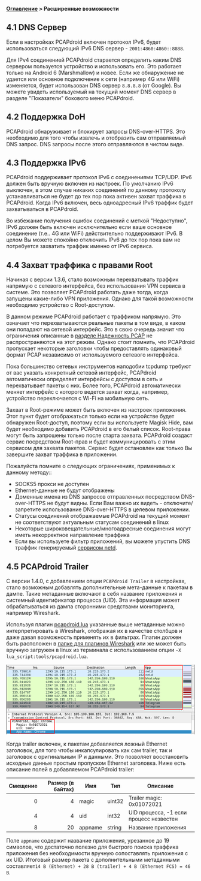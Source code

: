 **[Оглавление](index)	>	Расширенные возможности**

## 4.1 DNS Сервер

Если в настройках  PCAPdroid включен протокол IPv6, будет использоваться следующий IPv6 DNS сервер -  `2001:4860:4860::8888`.

Для IPv4 соединенией PCAPdroid старается определить каким DNS сервером пользуется устройство и использовать его. Это работает только на Android 6 (Marshmallow) и новее.
Если же обнаружение не удается или основное подключение к сети (например 4G или WiFi) изменяется, будет использован DNS сервер `8.8.8.8` (от Google). Вы можете увидеть используемый на текущий момент DNS сервер в разделе "Показатели" бокового меню PCAPdroid.

## 4.2 Поддержка DoH

PCAPdroid обнаруживает и блокирует запросы DNS-over-HTTPS. Это необходимо для того чтобы извлечь и отобразить сам отправляемый DNS запрос. DNS запросы после этого отправляются в чистом виде.

## 4.3 Поддержка IPv6

PCAPdroid поддерживает протокол IPv6 с соединениями TCP/UDP. IPv6 должен быть вручную включен из настроек.
По умолчанию IPv6 выключен, в этом случае никаких соединений по данному протоколу устанавливаться не будет до тех пор пока активен захват траффика в PCAPdroid.
Когда IPv6 включен, весь одноадресный IPv6 траффик будет захватываться в PCAPdroid.

Во избежание получения ошибок соединений с меткой "Недоступно", IPv6 должен быть включен исключительно если ваше основное соединение (т.е.. 4G или WiFi) действительно поддерживают IPv6.
В целом Вы можете спокойно отключить IPv6 до тех пор пока вам не потребуется захватить траффик именно от IPv6 сервиса.

## 4.4 Захват траффика с правами Root

Начиная с версии 1.3.6, стало возможным перехватывать траффик напрямую с сетевого интерфейса, без использования VPN сервиса в системе. Это позволяет PCAPdroid работать даже тогда, когда запущены какие-либо VPN приложения. Однако для такой возможности необходимо устройство с Root-доступом.

В данном режиме PCAPdroid работает с траффиком напрямую. Это означает что перехватываются реальные пакеты в том виде, в каком они попадают на сетевой интерфейс. Это в свою очередь значит что ограничения описанные в [разделе Надежность PCAP](quick_start#14-надежность-pcap) не распространяются на этот режим. Однако стоит помнить, что PCAPdroid пропускает некоторые заголовки чтобы предоставлять одинаковый формат PCAP независимо от используемого сетевого интерфейса.

Пока большинство сетевых инструментов наподобии tcpdump требуют от вас указать конкретный сетевой интерфейс, PCAPdroid автоматически определяет интерфейсы с доступом в сеть и перехватывает пакеты с них. Более того, PCAPdroid автоматически меняет интерфейс с которого ведется захват когда, например, устройство переключается с Wi-Fi на мобильную сеть.

Захват в Root-режиме может быть включен из настроек приложения. Этот пункт будет отображаться только если на устройстве будет обнаружен Root-доступ, поэтому если вы используете Magisk Hide, вам будет необходимо добавить PCAPdroid в его белый список. Root-права могут быть запрошены только после старта захвата. PCAPdroid создаст сервис посредством Root-прав и будет коммуницировать с этим сервисом для захвата пакетов. Сервис будет остановлен как только Вы завершите захват траффика в приложении.

Пожалуйста помните о следующих ограничениях, применимых к данному методу::

- SOCKS5 прокси не доступен
- Ethernet-данные не будут отображены
- Доменные имена из DNS запросов отправленных посредством DNS-over-HTTPS не будут видны. Если Вам важно их видеть - отключите/запретите использование DNS-over-HTTPS в целевом приложении.
- Статусы соединений отображаемые PCAPdroid на текущий момент не соответствуют актуальным статусам соединений в linux
- Некоторые широковещательные/многоадресные соединения могут иметь некорректное направление траффика
- Если вы используете фильтр приложений, вы можете упустить DNS траффик генерируемый [сервисом netd](https://github.com/emanuele-f/PCAPdroid#what-is-the-netd-app).

## 4.5 PCAPdroid Trailer

С версии 1.4.0, с добавлением опции `PCAPdroid Trailer` в настройках, стало возможным добавлять дополнительные мета-данные к пакетам в дампе. Такие метаданные включают в себя название приложения и системный идентификатор процесса (UID). Эта информация может обрабатываться из дампа сторонними средствами мониторинга, например Wireshark.

Используя плагин [pcapdroid.lua](https://github.com/emanuele-f/PCAPdroid/blob/master/tools/pcapdroid.lua) указанные выше метаданные можно интерпретировать в Wireshark, отображая их в качестве столбцов и даже давая возможность применять их в фильтрах. Плагин должен быть расположен в [папке для плагинов Wireshark](https://www.wireshark.org/docs/wsug_html_chunked/ChPluginFolders.html) или же может быть вручную загружен в linux из терминала с использованием опции `-X lua_script:tools/pcapdroid.lua`.

<p align="center">
<img src="../images/trailer_wireshark.png" width="600" />
</p>

Когда trailer включен, к пакетам добавляется ложный Ethernet заголовок, для того чтобы инкапсулировать как сам trailer, так и заголовок с оригинальным IP и данными. Это позволяет восстановить исходные данные простым пропуском Ethernet заголовка. Ниже есть описание полей в добавляемом PCAPdroid trailer:

| Смещение | Размер (в байтах) | Имя     | Тип    | Описание                                |
|---------:|------------------:|---------|--------|-----------------------------------------|
|        0 |                 4 | magic   | uint32 | Trailer magic: 0x01072021               |
|        4 |                 4 | uid     | int32  | UID процесса, -1 если процесс незвестен |
|        8 |                20 | appname | string | Название приложения                     |

Поле `appname` содержит название приложения, урезанное до 19 символов, что достаточно полезно для быстрого поиска траффика приложения без необходимости вручную сопоставлять приложения с их UID. Итоговый размер пакета с дополнительными метаданными составляет`14 B (Ethernet) + 28 B (trailer) + 4 B (Ethernet FCS) = 46 B`.
